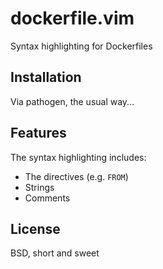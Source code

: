 dockerfile.vim
==============

Syntax highlighting for Dockerfiles

Installation
------------

Via pathogen, the usual way...

Features
--------

The syntax highlighting includes:

* The directives (e.g. `FROM`)
* Strings
* Comments

License
-------

BSD, short and sweet

